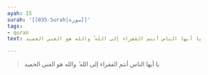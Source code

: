 ```yaml
---
ayah: 15
surah: '[[035-Surah|سورة]]'
tags:
- quran
text: يا أيها الناس أنتم الفقراء إلى الله ۖ والله هو الغني الحميد

---
```

> يا أيها الناس أنتم الفقراء إلى الله ۖ والله هو الغني الحميد
